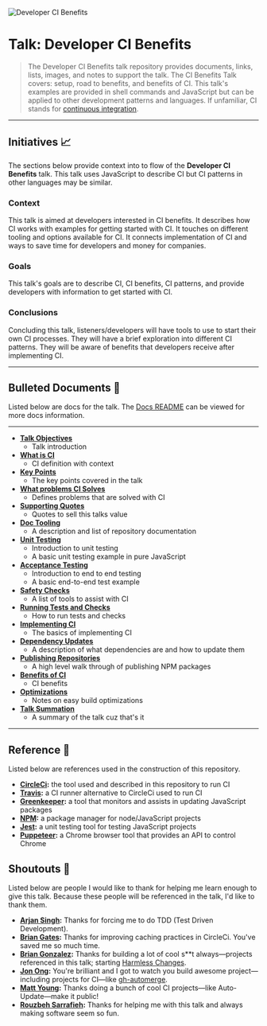 ![Developer CI Benefits](https://jeffry.in/assets/developer-ci-benefits/banner.svg)

# Talk: Developer CI Benefits

> The Developer CI Benefits talk repository provides documents, links, lists, images, and notes to support the talk. The CI Benefits Talk covers: setup, road to benefits, and benefits of CI. This talk's examples are provided in shell commands and JavaScript but can be applied to other development patterns and languages. If unfamiliar, CI stands for [continuous integration](https://en.wikipedia.org/wiki/Continuous_integration).

----

## Initiatives 📈

The sections below provide context into to flow of the **Developer CI Benefits** talk. This talk uses JavaScript to describe CI but CI patterns in other languages may be similar.

### Context

This talk is aimed at developers interested in CI benefits. It describes how CI works with examples for  getting started with CI. It touches on different tooling and options available for CI. It connects implementation of CI and ways to save time for developers and money for companies.

### Goals

This talk's goals are to describe CI, CI benefits, CI patterns, and provide developers with information to get started with CI.

### Conclusions

Concluding this talk, listeners/developers will have tools to use to start their own CI processes. They will have a brief exploration into different CI patterns. They will be aware of benefits that developers receive after implementing CI.

----

## Bulleted Documents 🔫

Listed below are docs for the talk. The [Docs README](docs/README.md) can be viewed for more docs information.

----

- **[Talk Objectives](docs/01-talk-objectives.md)**
  - Talk introduction
- **[What is CI](docs/02-what-is-ci.md)**
  - CI definition with context
- **[Key Points](docs/03-key-points.md)**
  - The key points covered in the talk
- **[What problems CI Solves](docs/04-ci-solves-problems.md)**
  - Defines problems that are solved with CI
- **[Supporting Quotes](docs/05-supporting-quotes.md)**
  - Quotes to sell this talks value
- **[Doc Tooling](docs/06-doc-tooling.md)**
  - A description and list of repository documentation
- **[Unit Testing](docs/07-unit-testing.md)**
  - Introduction to unit testing
  - A basic unit testing example in pure JavaScript
- **[Acceptance Testing](docs/08-integration-testing.md)**
  - Introduction to end to end testing
  - A basic end-to-end test example
- **[Safety Checks](docs/09-safety-checks.md)**
  - A list of tools to assist with CI
- **[Running Tests and Checks](docs/10-running-tests-and-checks.md)**
  - How to run tests and checks
- **[Implementing CI](docs/11-implementing-ci.md)**
  - The basics of implementing CI
- **[Dependency Updates](docs/12-dependency-updates.md)**
  - A description of what dependencies are and how to update them
- **[Publishing Repositories](docs/13-publishing-repositories.md)**
  - A high level walk through of publishing NPM packages
- **[Benefits of CI](docs/14-ci-benefits.md)**
  - CI benefits
- **[Optimizations](docs/15-optimizations.md)**
  - Notes on easy build optimizations
- **[Talk Summation](docs/16-talk-summation.md)**
  - A summary of the talk cuz that's it

----

## Reference 📝

Listed below are references used in the construction of this repository.

- **[CircleCi](https://circleci.com/):** the tool used and described in this repository to run CI
- **[Travis](https://travis-ci.org/):** a CI runner alternative to CircleCi used to run CI
- **[Greenkeeper](https://greenkeeper.io/):** a tool that monitors and assists in updating JavaScript packages
- **[NPM](https://www.npmjs.com/):** a package manager for node/JavaScript projects
- **[Jest](https://jestjs.io/):** a unit testing tool for testing JavaScript projects
- **[Puppeteer](https://pptr.dev/):** a Chrome browser tool that provides an API to control Chrome

## Shoutouts 🙏

Listed below are people I would like to thank for helping me learn enough to give this talk. Because these people will be referenced in the talk, I'd like to thank them.

- **[Arjan Singh](https://github.com/arjansingh):** Thanks for forcing me to do TDD (Test Driven Development).
- **[Brian Gates](https://github.com/brian-gates):** Thanks for improving caching practices in CircleCi. You've saved me so much time.
- **[Brian Gonzalez](https://github.com/briangonzalez):** Thanks for building a lot of cool s**t always—projects referenced in this talk; starting [Harmless Changes](https://github.com/dollarshaveclub/harmless-changes).
- **[Jon Ong](http://github.com/jonathanong):** You're brilliant and I got to watch you build awesome project—including projects for CI—like [gh-automerge](https://github.com/jonathanong/gh-automerge).
- **[Matt Young](https://github.com/someguynamedmatt):** Thanks doing a bunch of cool CI projects—like Auto-Update—make it public!
- **[Rouzbeh Sarrafieh](https://github.com/rouzbeh84):** Thanks for helping me with this talk and always making software seem so fun.

